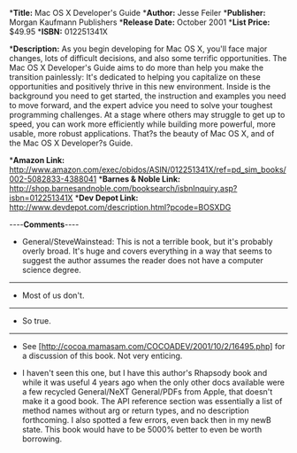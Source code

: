 


***Title:**
Mac OS X Developer's Guide
***Author:**
Jesse Feiler
***Publisher:**
Morgan Kaufmann Publishers
***Release Date:**
October 2001
***List Price:**
$49.95
***ISBN:**
012251341X

***Description:**
As you begin developing for Mac OS X, you'll face major changes, lots of difficult decisions, and also some terrific opportunities. The Mac OS X Developer's Guide aims to do more than help you make the transition painlessly: It's dedicated to helping you capitalize on these opportunities and positively thrive in this new environment. Inside is the background you need to get started, the instruction and examples you need to move forward, and the expert advice you need to solve your toughest programming challenges. At a stage where others may struggle to get up to speed, you can work more efficiently while building more powerful, more usable, more robust applications. That?s the beauty of Mac OS X, and of the Mac OS X Developer?s Guide. 

***Amazon Link:**
http://www.amazon.com/exec/obidos/ASIN/012251341X/ref=pd_sim_books/002-5082833-4388041
***Barnes & Noble Link:**
http://shop.barnesandnoble.com/booksearch/isbnInquiry.asp?isbn=012251341X
***Dev Depot Link:**
http://www.devdepot.com/description.html?pcode=BOSXDG


----**Comments**----


* General/SteveWainstead: This is not a terrible book, but it's probably overly broad. It's huge and covers everything in a way that seems to suggest the author assumes the reader does not have a computer science degree.
----
* Most of us don't.
----
* So true.
----
* See [http://cocoa.mamasam.com/COCOADEV/2001/10/2/16495.php] for a discussion of this book. Not very enticing.

* I haven't seen this one, but I have this author's Rhapsody book and while it was useful 4 years ago when the only other docs available were a few recycled General/NeXT General/PDFs from Apple, that doesn't make it a good book. The API reference section was essentially a list of method names without arg or return types, and no description forthcoming. I also spotted a few errors, even back then in my newB state. This book would have to be 5000% better to even be worth borrowing.